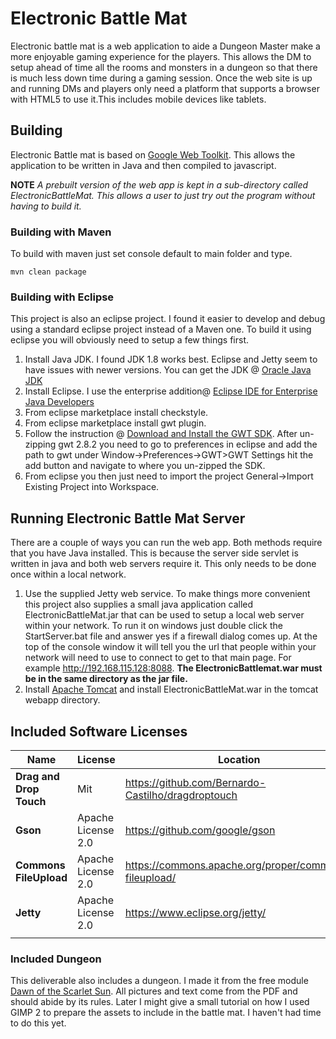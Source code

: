 # **Electronic Battle Mat**

Electronic battle mat is a web application to aide a Dungeon Master make a more enjoyable 
gaming experience for the players. This allows the DM to setup ahead of time all 
the rooms and monsters in a dungeon so that there is much less down time during a 
gaming session. Once the web site is up and running DMs and players only need a platform 
that supports a browser with HTML5 to use it.This includes mobile devices like tablets.

## Building
Electronic Battle mat is based on [Google Web Toolkit](http://www.gwtproject.org/). 
This allows the application to be written in Java and then compiled to javascript.

**NOTE** *A prebuilt version of the web app is kept in a sub-directory called ElectronicBattleMat. 
This allows a user to just try out the program without having to build it.*

### Building with Maven
To build with maven just set console default to main folder and type.

    mvn clean package

### Building with Eclipse
This project is also an eclipse project. I found it easier to develop and debug using 
a standard eclipse project instead of a Maven one. To build it using eclipse you will obviously 
need to setup a few things first.
1. Install Java JDK. I found JDK 1.8 works best. Eclipse and Jetty seem to have issues 
   with newer versions. You can get the JDK @ [Oracle Java JDK](https://www.oracle.com/technetwork/java/javase/downloads/jdk8-downloads-2133151.html)
2. Install Eclipse. I use the enterprise addition@ [Eclipse IDE for Enterprise Java Developers](https://www.eclipse.org/downloads/packages/release/2019-03/r/eclipse-ide-enterprise-java-developers)
3. From eclipse marketplace install checkstyle.
4. From eclipse marketplace install gwt plugin.
5. Follow the instruction @ [Download and Install the GWT SDK](http://www.gwtproject.org/gettingstarted.html). 
After un-zipping gwt 2.8.2 you need to go to preferences in eclipse and add the path 
to gwt under Window->Preferences->GWT>GWT Settings hit the add button and navigate to 
where you un-zipped the SDK.
6. From eclipse you then just need to import the project General->Import Existing Project 
   into Workspace.

## Running Electronic Battle Mat Server
There are a couple of ways you can run the web app. Both methods require that you have 
Java installed. This is because the server side servlet is written in java and both 
web servers require it. This only needs to be done once within a local network.
1. Use the supplied Jetty web service.
To make things more convenient this project also supplies a small java application called 
ElectronicBattleMat.jar that can be used to setup a local web server within your network. 
To run it on windows just double click the StartServer.bat file and answer yes if  a 
firewall dialog comes up. At the top of the console window it will tell you the url 
that people within your network will need to use to connect to get to that main page. For example 
    http://192.168.115.128:8088. **The ElectronicBattlemat.war must be in the same directory as the jar file.**
2. Install [Apache Tomcat](https://tomcat.apache.org/download-80.cgi) and install 
ElectronicBattleMat.war in the tomcat webapp directory.

## Included Software Licenses
| Name                    | License            | Location                                              |
|-------------------------|--------------------|-------------------------------------------------------|
| **Drag and Drop Touch** | Mit                | https://github.com/Bernardo-Castilho/dragdroptouch    |
| **Gson**                | Apache License 2.0 | https://github.com/google/gson                        |
| **Commons FileUpload**  | Apache License 2.0 | https://commons.apache.org/proper/commons-fileupload/ |
| **Jetty**               | Apache License 2.0 | https://www.eclipse.org/jetty/                        |
|                         |                    |                                                       |

### Included Dungeon
This deliverable also includes a dungeon. I made it from the free module [Dawn of the 
Scarlet Sun](https://paizo.com/products/btpy8rgh). All pictures and text come from the 
PDF and should abide by its rules. Later I might give a small tutorial on how I used 
GIMP 2 to prepare the assets to include in the battle mat. I haven't had time to do this 
yet.


